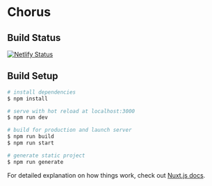 # Chorus

## Build Status
[![Netlify Status](https://api.netlify.com/api/v1/badges/8d320a74-0e7a-4a1a-be79-9398e91d55cd/deploy-status)](https://app.netlify.com/sites/chorus-app/deploys)

## Build Setup

```bash
# install dependencies
$ npm install

# serve with hot reload at localhost:3000
$ npm run dev

# build for production and launch server
$ npm run build
$ npm run start

# generate static project
$ npm run generate
```

For detailed explanation on how things work, check out [Nuxt.js docs](https://nuxtjs.org).

